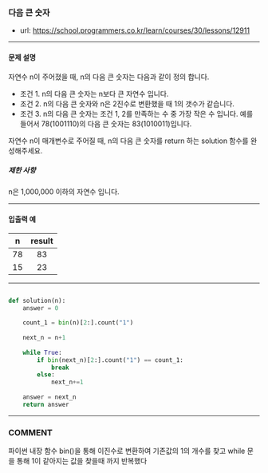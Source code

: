 ### 다음 큰 숫자

 - url: https://school.programmers.co.kr/learn/courses/30/lessons/12911
 
 --------
 
#### 문제 설명
자연수 n이 주어졌을 때, n의 다음 큰 숫자는 다음과 같이 정의 합니다.

 - 조건 1. n의 다음 큰 숫자는 n보다 큰 자연수 입니다.
 - 조건 2. n의 다음 큰 숫자와 n은 2진수로 변환했을 때 1의 갯수가 같습니다.
 - 조건 3. n의 다음 큰 숫자는 조건 1, 2를 만족하는 수 중 가장 작은 수 입니다.
예를 들어서 78(1001110)의 다음 큰 숫자는 83(1010011)입니다.

자연수 n이 매개변수로 주어질 때, n의 다음 큰 숫자를 return 하는 solution 함수를 완성해주세요.

##### 제한 사항
n은 1,000,000 이하의 자연수 입니다.
 
--------
 
#### 입출력 예
 |n|result|
 |:---:|:---:|
 |78|83|
 |15|23|
 
--------

```python

def solution(n):
    answer = 0
    
    count_1 = bin(n)[2:].count("1")
    
    next_n = n+1
    
    while True:
        if bin(next_n)[2:].count("1") == count_1:
            break
        else:
            next_n+=1
        
    answer = next_n
    return answer

```


------
### COMMENT
파이썬 내장 함수 bin()을 통해 이진수로 변환하여 기존값의 1의 개수를 찾고
while 문을 통해 1이 같아지는 값을 찾을때 까지 반복했다

